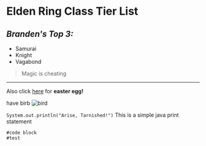 # Elden Ring Class Tier List

## *Branden's Top 3:*

* Samurai
* Knight
* Vagabond

>Magic is cheating

---

Also click [here](https://pahsuleyk.github.io/cse15l-lab-reports/hello_world.html) for **easter egg!**

have birb
![bird](https://static.scientificamerican.com/sciam/cache/file/7A715AD8-449D-4B5A-ABA2C5D92D9B5A21_source.png)

`System.out.println("Arise, Tarnished!")` This is a simple java print statement

```
#code block
#test
```
